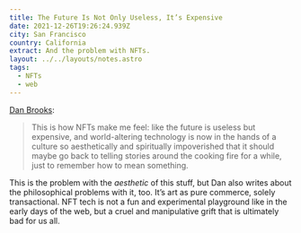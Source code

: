 ```yaml
---
title: The Future Is Not Only Useless, It’s Expensive
date: 2021-12-26T19:26:24.939Z
city: San Francisco
country: California
extract: And the problem with NFTs.
layout: ../../layouts/notes.astro
tags:
  - NFTs
  - web
---
```

[Dan Brooks](https://www.gawker.com/culture/the-future-is-useless-expensive):

> This is how NFTs make me feel: like the future is useless but expensive, and world-altering technology is now in the hands of a culture so aesthetically and spiritually impoverished that it should maybe go back to telling stories around the cooking fire for a while, just to remember how to mean something.

This is the problem with the _aesthetic_ of this stuff, but Dan also writes about the philosophical problems with it, too. It’s art as pure commerce, solely transactional. NFT tech is not a fun and experimental playground like in the early days of the web, but a cruel and manipulative grift that is ultimately bad for us all.